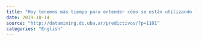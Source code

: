 ```yaml
---
title: "Hoy tenemos más tiempo para entender cómo se están utilizando los modelos de Machine Learning y poder interpretarlos"
date: 2019-10-14
source: "http://datamining.dc.uba.ar/predictivos/?p=1101"
categories: "English"
---
```


